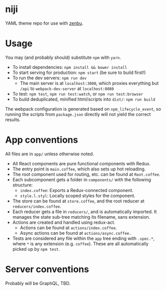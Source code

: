 # niji

YAML theme repo for use with [zenbu](https://github.com/metakirby5/zenbu).

# Usage

You may (and probably should) substitute `npm` with `yarn`.

- To install dependencies: `npm install && bower install`
- To start serving for production: `npm start` (be sure to build first!)
- To run the dev servers: `npm run dev`
  - The main server is at `localhost:3000`, which proxies everything but
    `/api` to `webpack-dev-server` at `localhost:8080`
- To test: `npm test`, `npm run test:watch`, or `npm run test:browser`
- To build deduplicated, minified html/scripts into `dist/`: `npm run build`

The webpack configuration is generated based on `npm_lifecycle_event`, so
running the scripts from `package.json` directly will not yield the correct
results.

# App conventions

All files are in `app/` unless otherwise noted.

- All React components are pure functional components with Redux.
- The entry point is `main.coffee`, which also sets up hot reloading.
- The root component used for routing, etc. can be found at `Root.coffee`.
- Each subcomponent gets a folder in `components/` with the following
  structure:
  - `index.coffee`: Exports a Redux-connected component.
  - `style.l.styl`: Locally scoped styles for the component.
- The store can be found at `store.coffee`, and the root reducer at
  `reducers/index.coffee`.
- Each reducer gets a file in `reducers/`, and is automatically imported.
  It manages the state sub-tree matching its filename, sans extension.
- Actions are created and handled using redux-act.
  - Actions can be found at `actions/index.coffee`.
  - Async actions can be found at `actions/async.coffee.`
- Tests are considered any file within the `app` tree ending with `.spec.*`,
  where `*` is any extension (e.g. `coffee`). These are all automatically
  picked up by `npm test`.

# Server conventions

Probably will be GraphQL, TBD.
